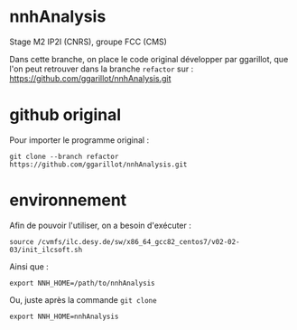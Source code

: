 # nnhAnalysis
Stage M2 IP2I (CNRS), groupe FCC (CMS)

Dans cette branche, on place le code original développer par ggarillot, que l'on peut retrouver dans la branche `refactor` sur :
https://github.com/ggarillot/nnhAnalysis.git

# github original
Pour importer le programme original :
```
git clone --branch refactor https://github.com/ggarillot/nnhAnalysis.git
```

# environnement
Afin de pouvoir l'utiliser, on a besoin d'exécuter :
```
source /cvmfs/ilc.desy.de/sw/x86_64_gcc82_centos7/v02-02-03/init_ilcsoft.sh
```
Ainsi que :
```
export NNH_HOME=/path/to/nnhAnalysis
```
Ou, juste après la commande `git clone`
```
export NNH_HOME=nnhAnalysis
```
